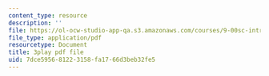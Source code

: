 ```yaml
---
content_type: resource
description: ''
file: https://ol-ocw-studio-app-qa.s3.amazonaws.com/courses/9-00sc-introduction-to-psychology-fall-2011/7dce595681223158fa1766d3beb32fe5_t73rjeOj0eY.pdf
file_type: application/pdf
resourcetype: Document
title: 3play pdf file
uid: 7dce5956-8122-3158-fa17-66d3beb32fe5
---
```


